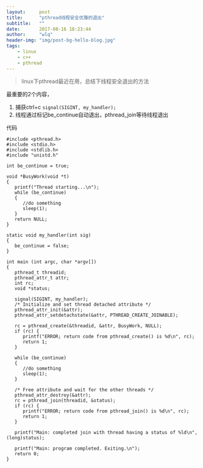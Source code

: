 ```yaml
---
layout:     post
title:      "pthread线程安全优雅的退出"
subtitle:   ""
date:       2017-08-16 18:23:44
author:     "wlq"
header-img: "img/post-bg-hello-blog.jpg"
tags:
    - linux
    - c++
    - pthread
---
```

  
> linux下pthread最近在用，总结下线程安全退出的方法

最重要的2个内容，

1. 捕获ctrl+c	 `signal(SIGINT, my_handler);`
2. 线程通过标记be_continue自动退出，pthread_join等待线程退出

代码

	#include <pthread.h>
	#include <stdio.h>
	#include <stdlib.h>
	#include "unistd.h"
	
	int be_continue = true;
	
	void *BusyWork(void *t)
	{
	   printf("Thread starting...\n");
	   while (be_continue)
	   {
	      //do something
	      sleep(1);
	   }
	   return NULL;
	}
	
	static void my_handler(int sig)
	{   
	   be_continue = false;  
	}  
	
	int main (int argc, char *argv[])
	{
	   pthread_t threadid;
	   pthread_attr_t attr;
	   int rc;
	   void *status;
	   
	   signal(SIGINT, my_handler);
	   /* Initialize and set thread detached attribute */
	   pthread_attr_init(&attr);
	   pthread_attr_setdetachstate(&attr, PTHREAD_CREATE_JOINABLE);
	
	   rc = pthread_create(&threadid, &attr, BusyWork, NULL); 
	   if (rc) {
	      printf("ERROR; return code from pthread_create() is %d\n", rc);
	      return 1;
	   }
	   
	   while (be_continue)
	   {
	      //do something
	      sleep(1);
	   }
	
	   /* Free attribute and wait for the other threads */
	   pthread_attr_destroy(&attr);
	   rc = pthread_join(threadid, &status);
	   if (rc) {
	      printf("ERROR; return code from pthread_join() is %d\n", rc);
	      return 1;
	   }
	
	   printf("Main: completed join with thread having a status of %ld\n", (long)status);
	 
	   printf("Main: program completed. Exiting.\n");
	   return 0;   
	}


